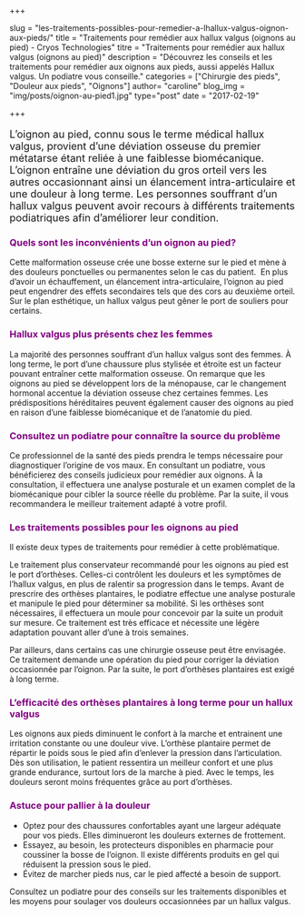 +++

slug = "les-traitements-possibles-pour-remedier-a-lhallux-valgus-oignon-aux-pieds/"
title = "Traitements pour remédier aux hallux valgus (oignons au pied) - Cryos Technologies"
titre = "Traitements pour remédier aux hallux valgus (oignons au pied)"
description = "Découvrez les conseils et les traitements pour remédier aux oignons aux pieds, aussi appelés Hallux valgus. Un podiatre vous conseille."
categories = ["Chirurgie des pieds", "Douleur aux pieds", "Oignons"]
author= "caroline"
blog_img = "img/posts/oignon-au-pied1.jpg"
type="post"
date = "2017-02-19"

+++

<p style="font-size: 18px;">L’oignon au pied, connu sous le terme médical hallux valgus, provient d’une déviation osseuse du premier métatarse étant reliée à une faiblesse biomécanique. L’oignon entraîne une déviation du gros orteil vers les autres occasionnant ainsi un élancement intra-articulaire et une douleur à long terme. Les personnes souffrant d’un hallux valgus peuvent avoir recours à différents traitements podiatriques afin d’améliorer leur condition.</p>
<h3 style="color: #800080;">Quels sont les inconvénients d’un oignon au pied?</h3>
Cette malformation osseuse crée une bosse externe sur le pied et mène à des douleurs ponctuelles ou permanentes selon le cas du patient.  En plus d’avoir un échauffement, un élancement intra-articulaire, l’oignon au pied peut engendrer des effets secondaires tels que des cors au deuxième orteil. Sur le plan esthétique, un hallux valgus peut gêner le port de souliers pour certains.

<h3 style="color: #800080;">Hallux valgus plus présents chez les femmes</h3>
La majorité des personnes souffrant d’un hallux valgus sont des femmes. À long terme, le port d’une chaussure plus stylisée et étroite est un facteur pouvant entraîner cette malformation osseuse. On remarque que les oignons au pied se développent lors de la ménopause, car le changement hormonal accentue la déviation osseuse chez certaines femmes. Les prédispositions héréditaires peuvent également causer des oignons au pied en raison d’une faiblesse biomécanique et de l’anatomie du pied.

<h3 style="color: #800080;">Consultez un podiatre pour connaître la source du problème</h3>
Ce professionnel de la santé des pieds prendra le temps nécessaire pour diagnostiquer l’origine de vos maux. En consultant un podiatre, vous bénéficierez des conseils judicieux pour remédier aux oignons. À la consultation, il effectuera une analyse posturale et un examen complet de la biomécanique pour cibler la source réelle du problème. Par la suite, il vous recommandera le meilleur traitement adapté à votre profil.

<h3 style="color: #800080;">Les traitements possibles pour les oignons au pied</h3>
Il existe deux types de traitements pour remédier à cette problématique.

Le traitement plus conservateur recommandé pour les oignons au pied est le port d’orthèses. Celles-ci contrôlent les douleurs et les symptômes de l’hallux valgus, en plus de ralentir sa progression dans le temps. Avant de prescrire des orthèses plantaires, le podiatre effectue une analyse posturale et manipule le pied pour déterminer sa mobilité. Si les orthèses sont nécessaires, il effectuera un moule pour concevoir par la suite un produit sur mesure. Ce traitement est très efficace et nécessite une légère adaptation pouvant aller d’une à trois semaines.

Par ailleurs, dans certains cas une chirurgie osseuse peut être envisagée. Ce traitement demande une opération du pied pour corriger la déviation occasionnée par l’oignon. Par la suite, le port d’orthèses plantaires est exigé à long terme.

<h3 style="color: #800080;">L’efficacité des orthèses plantaires à long terme pour un hallux valgus</h3>
Les oignons aux pieds diminuent le confort à la marche et entrainent une irritation constante ou une douleur vive. L’orthèse plantaire permet de répartir le poids sous le pied afin d’enlever la pression dans l’articulation. Dès son utilisation, le patient ressentira un meilleur confort et une plus grande endurance, surtout lors de la marche à pied. Avec le temps, les douleurs seront moins fréquentes grâce au port d’orthèses.

<h3 style="color: #800080;">Astuce pour pallier à la douleur</h3>
<ul>
	<li>Optez pour des chaussures confortables ayant une largeur adéquate pour vos pieds. Elles diminueront les douleurs externes de frottement.</li>
	<li>Essayez, au besoin, les protecteurs disponibles en pharmacie pour coussiner la bosse de l’oignon. Il existe différents produits en gel qui réduisent la pression sous le pied.</li>
	<li>Évitez de marcher pieds nus, car le pied affecté a besoin de support.</li>
</ul>
Consultez un podiatre pour des conseils sur les traitements disponibles et les moyens pour soulager vos douleurs occasionnées par un hallux valgus.

